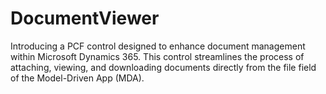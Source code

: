 # DocumentViewer
Introducing a PCF control designed to enhance document management within Microsoft Dynamics 365. This control streamlines the process of attaching, viewing, and downloading documents directly from the file field of the Model-Driven App (MDA).
